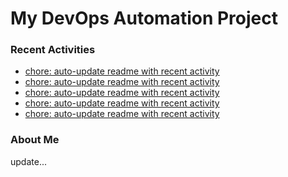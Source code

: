 # My DevOps Automation Project

### Recent Activities
<!-- activity:START -->
- [chore: auto-update readme with recent activity](https://github.com/kaigiii/mybowling-app/commit/e7a3171766a1384a50eb20456cbfb5c91d051eec)
- [chore: auto-update readme with recent activity](https://github.com/kaigiii/mybowling-app/commit/9e411cb7f521fdfdf44574e07f2abc9cbd2e399f)
- [chore: auto-update readme with recent activity](https://github.com/kaigiii/mybowling-app/commit/4590850254bfafbd7d7af74a64f8a6526e4c3233)
- [chore: auto-update readme with recent activity](https://github.com/kaigiii/mybowling-app/commit/06037abc133739f99b2fcaaa143ff8f7a54a76d3)
- [chore: auto-update readme with recent activity](https://github.com/kaigiii/mybowling-app/commit/bd34629aa8fb9d16045a93262cf5cbd2dddbff1c)
<!-- activity:END -->

### About Me
<!-- MYLINKS:START -->
<!-- MYLINKS:END -->

update...
